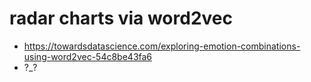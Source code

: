 # radar charts via word2vec

* https://towardsdatascience.com/exploring-emotion-combinations-using-word2vec-54c8be43fa6
* ?_?
